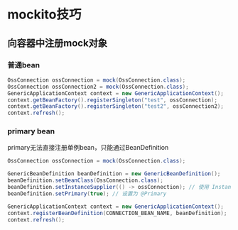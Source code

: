 <!-- omit from toc -->
# mockito技巧

## 向容器中注册mock对象

### 普通bean

```java
OssConnection ossConnection = mock(OssConnection.class);
OssConnection ossConnection2 = mock(OssConnection.class);
GenericApplicationContext context = new GenericApplicationContext();
context.getBeanFactory().registerSingleton("test", ossConnection);
context.getBeanFactory().registerSingleton("test2", ossConnection2);
context.refresh();
```

### primary bean

primary无法直接注册单例bean，只能通过BeanDefinition
```java
OssConnection ossConnection = mock(OssConnection.class);

GenericBeanDefinition beanDefinition = new GenericBeanDefinition();
beanDefinition.setBeanClass(OssConnection.class);
beanDefinition.setInstanceSupplier(() -> ossConnection); // 使用 InstanceSupplier 提供 
beanDefinition.setPrimary(true); // 设置为 @Primary

GenericApplicationContext context = new GenericApplicationContext();
context.registerBeanDefinition(CONNECTION_BEAN_NAME, beanDefinition);
context.refresh();
```